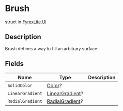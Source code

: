 # Brush
struct in [FyroxLite](../../scripting_api.md).[UI](../UI.md)
## Description
Brush defines a way to fill an arbitrary surface.
## Fields
| Name | Type | Description |
|---|---|---|
| `SolidColor` | [Color](../UI/Color.md)? |  |
| `LinearGradient` | [LinearGradient](../UI/LinearGradient.md)? |  |
| `RadialGradient` | [RadialGradient](../UI/RadialGradient.md)? |  |

